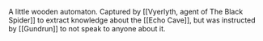 A little wooden automaton. Captured by [[Vyerlyth, agent of The Black Spider]] to extract knowledge about the [[Echo Cave]], but was instructed by [[Gundrun]] to not speak to anyone about it. 